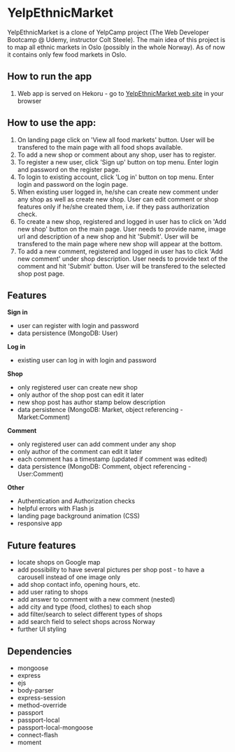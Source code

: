 # YelpEthnicMarket

YelpEthnicMarket is a clone of YelpCamp project (The Web Developer Bootcamp @ Udemy, instructor Colt Steele). The main idea of this project is to map all ethnic markets in Oslo (possibly in the whole Norway). As of now it contains only few food markets in Oslo.

## How to run the app

1. Web app is served on Hekoru - go to [YelpEthnicMarket web site](https://localethnicmarket.herokuapp.com/) in your browser

## How to use the app:

1. On landing page click on 'View all food markets' button. User will be transfered to the main page with all food shops available.
2. To add a new shop or comment about any shop, user has to register.
3. To register a new user, click 'Sign up' button on top menu. Enter login and password on the register page.
4. To login to existing account, click 'Log in' button on top menu. Enter login and password on the login page.
5. When existing user logged in, he/she can create new comment under any shop as well as create new shop. User can edit comment or shop features only if he/she created them, i.e. if they pass authorization check.
6. To create a new shop, registered and logged in user has to click on 'Add new shop' button on the main page. User needs to provide name, image url and description of a new shop and hit 'Submit'. User will be transfered to the main page where new shop will appear at the bottom.
7. To add a new comment, registered and logged in user has to click 'Add new comment' under shop description. User needs to provide text of the comment and hit 'Submit' button. User will be transfered to the selected shop post page.

## Features

**Sign in**

- user can register with login and password
- data persistence (MongoDB: User)

**Log in**

- existing user can log in with login and password

**Shop**

- only registered user can create new shop
- only author of the shop post can edit it later
- new shop post has author stamp below description
- data persistence (MongoDB: Market, object referencing - Market:Comment)

**Comment**

- only registered user can add comment under any shop
- only author of the comment can edit it later
- each comment has a timestamp (updated if comment was edited)
- data persistence (MongoDB: Comment, object referencing - User:Comment)

**Other**

- Authentication and Authorization checks
- helpful errors with Flash js
- landing page background animation (CSS)
- responsive app

## Future features

- locate shops on Google map
- add possibility to have several pictures per shop post - to have a carousell instead of one image only
- add shop contact info, opening hours, etc.
- add user rating to shops
- add answer to comment with a new comment (nested)
- add city and type (food, clothes) to each shop
- add filter/search to select different types of shops
- add search field to select shops across Norway
- further UI styling

## Dependencies

* mongoose
* express
* ejs
* body-parser
* express-session
* method-override
* passport
* passport-local
* passport-local-mongoose
* connect-flash
* moment
